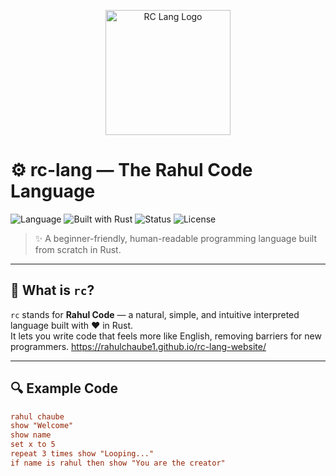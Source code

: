 <p align="center">
  <img src="assets/rc-lang-logo.png" width="200" alt="RC Lang Logo">
</p>

# ⚙️ rc-lang — The Rahul Code Language

![Language](https://img.shields.io/badge/language-rc-blueviolet)
![Built with Rust](https://img.shields.io/badge/Built%20with-Rust-orange?logo=rust)
![Status](https://img.shields.io/badge/status-Alpha-yellow)
![License](https://img.shields.io/github/license/yourname/rc-lang)

> ✨ A beginner-friendly, human-readable programming language built from scratch in Rust.

---

## 🚀 What is `rc`?

`rc` stands for **Rahul Code** — a natural, simple, and intuitive interpreted language built with ❤️ in Rust.  
It lets you write code that feels more like English, removing barriers for new programmers.
https://rahulchaube1.github.io/rc-lang-website/

---

## 🔍 Example Code

```rc
rahul chaube
show "Welcome"
show name
set x to 5
repeat 3 times show "Looping..."
if name is rahul then show "You are the creator"

